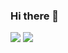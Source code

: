 ### Hi there 👋

<!--
[![Jonas' GitHub stats-Dark](https://github-readme-stats.vercel.app/api?username=jonasjelonek&show_icons=true&theme=tokyonight#gh-dark-mode-only)](https://github.com/anuraghazra/github-readme-stats#gh-dark-mode-only) 
[![Jonas' GitHub stats-Dark](https://github-readme-stats.vercel.app/api?username=jonasjelonek&show_icons=true&theme=default#gh-light-mode-only)](https://github.com/anuraghazra/github-readme-stats#gh-light-mode-only)
[![Top Langs-Dark](https://github-readme-stats.vercel.app/api/top-langs/?username=jonasjelonek&theme=tokyonight&layout=compact#gh-dark-mode-only)](https://github.com/anuraghazra/github-readme-stats#gh-dark-mode-only)
[![Top Langs-Light](https://github-readme-stats.vercel.app/api/top-langs/?username=jonasjelonek&theme=default&layout=compact#gh-light-mode-only)](https://github.com/anuraghazra/github-readme-stats#gh-light-mode-only)
-->

<picture>
  <source
    srcset="https://github-readme-stats.vercel.app/api?username=jonasjelonek&show_icons=true&theme=tokyonight"
    media="(prefers-color-scheme: dark)"
  />
  <source
    srcset="https://github-readme-stats.vercel.app/api?username=jonasjelonek&show_icons=true"
    media="(prefers-color-scheme: light), (prefers-color-scheme: no-preference)"
  />
  <img src="https://github-readme-stats.vercel.app/api?username=jonasjelonek&show_icons=true" />
</picture>
<picture>
  <source
    srcset="https://github-readme-stats.vercel.app/api/top-langs/?username=jonasjelonek&theme=tokyonight&layout=compact"
    media="(prefers-color-scheme: dark)"
  />
  <source
    srcset="https://github-readme-stats.vercel.app/api/top-langs/?username=jonasjelonek&theme=default&layout=compact"
    media="(prefers-color-scheme: light), (prefers-color-scheme: no-preference)"
  />
  <img src="https://github-readme-stats.vercel.app/api/top-langs/?username=jonasjelonek&show_icons=true" />
</picture>

<!--
**jonasjelonek/jonasjelonek** is a ✨ _special_ ✨ repository because its `README.md` (this file) appears on your GitHub profile.

Here are some ideas to get you started:

- 🔭 I’m currently working on ...
- 🌱 I’m currently learning ...
- 👯 I’m looking to collaborate on ...
- 🤔 I’m looking for help with ...
- 💬 Ask me about ...
- 📫 How to reach me: ...
- 😄 Pronouns: ...
- ⚡ Fun fact: ...
-->
